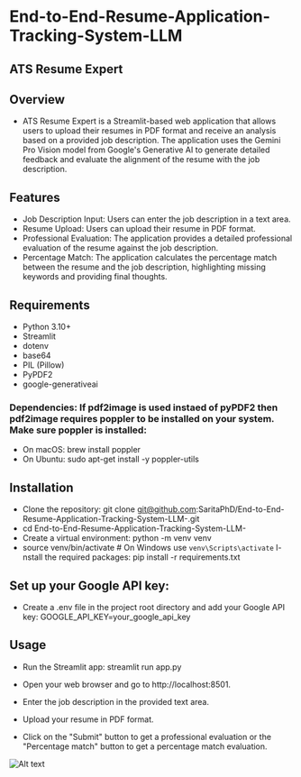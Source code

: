 # End-to-End-Resume-Application-Tracking-System-LLM

## ATS Resume Expert
## Overview
- ATS Resume Expert is a Streamlit-based web application that allows users to upload their resumes in PDF format and receive an analysis based on a provided job description. The application uses the Gemini Pro Vision model from Google's Generative AI to generate detailed feedback and evaluate the alignment of the resume with the job description.

## Features
- Job Description Input: Users can enter the job description in a text area.
- Resume Upload: Users can upload their resume in PDF format.
- Professional Evaluation: The application provides a detailed professional evaluation of the resume against the job description.
- Percentage Match: The application calculates the percentage match between the resume and the job description, highlighting missing keywords and providing final thoughts.

## Requirements
- Python 3.10+
- Streamlit
- dotenv
- base64
- PIL (Pillow)
- PyPDF2
- google-generativeai
### Dependencies: If pdf2image is used instaed of pyPDF2 then pdf2image requires poppler to be installed on your system. Make sure poppler is installed:

- On macOS: brew install poppler
- On Ubuntu: sudo apt-get install -y poppler-utils

## Installation
- Clone the repository: git clone git@github.com:SaritaPhD/End-to-End-Resume-Application-Tracking-System-LLM-.git
- cd End-to-End-Resume-Application-Tracking-System-LLM-
- Create a virtual environment: python -m venv venv
- source venv/bin/activate  # On Windows use `venv\Scripts\activate`
I- nstall the required packages: pip install -r requirements.txt

## Set up your Google API key:
- Create a .env file in the project root directory and add your Google API key:
GOOGLE_API_KEY=your_google_api_key

## Usage
- Run the Streamlit app: streamlit run app.py
- Open your web browser and go to http://localhost:8501.

- Enter the job description in the provided text area.

- Upload your resume in PDF format.

- Click on the "Submit" button to get a professional evaluation or the "Percentage match" button to get a percentage match evaluation.


![Alt text](<Screenshot 2024-07-25 at 5.22.19 PM.png>)